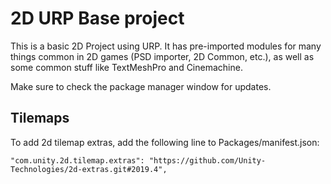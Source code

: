 # 2D URP Base project

This is a basic 2D Project using URP.  It has pre-imported modules for many
things common in 2D games (PSD importer, 2D Common, etc.), as well as 
some common stuff like TextMeshPro and Cinemachine.

Make sure to check the package manager window for updates.

## Tilemaps

To add 2d tilemap extras, add the following line to Packages/manifest.json:

    "com.unity.2d.tilemap.extras": "https://github.com/Unity-Technologies/2d-extras.git#2019.4",
